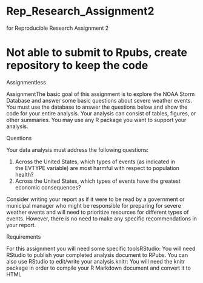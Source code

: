 # Rep_Research_Assignment2
for Reproducible Research Assignment 2
# Not able to submit to Rpubs, create repository to keep the code

Assignmentless 

AssignmentThe basic goal of this assignment is to explore the NOAA Storm Database and answer some basic questions about severe weather events. You must use the database to answer the questions below and show the code for your entire analysis. Your analysis can consist of tables, figures, or other summaries. You may use any R package you want to support your analysis.


Questions

Your data analysis must address the following questions:

1) Across the United States, which types of events (as indicated in the EVTYPE variable) are most harmful with respect to population health?
2) Across the United States, which types of events have the greatest economic consequences?    

Consider writing your report as if it were to be read by a government or municipal manager who might be responsible for preparing for severe weather events and will need to prioritize resources for different types of events. However, there is no need to make any specific recommendations in your report.

Requirements

For this assignment you will need some specific toolsRStudio: You will need RStudio to publish your completed analysis document to RPubs. You can also use RStudio to edit/write your analysis.knitr: You will need the knitr package in order to compile your R Markdown document and convert it to HTML


